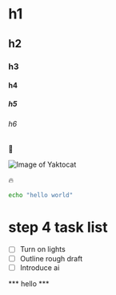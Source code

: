 # h1
## h2
### h3
#### h4
##### h5
###### h6

🚀

![Image of Yaktocat](https://octodex.github.com/images/yaktocat.png)

🔥

```bash
echo "hello world"
```
# step 4 task list

- [ ] Turn on lights
- [ ] Outline rough draft
- [ ] Introduce ai

*** hello ***
